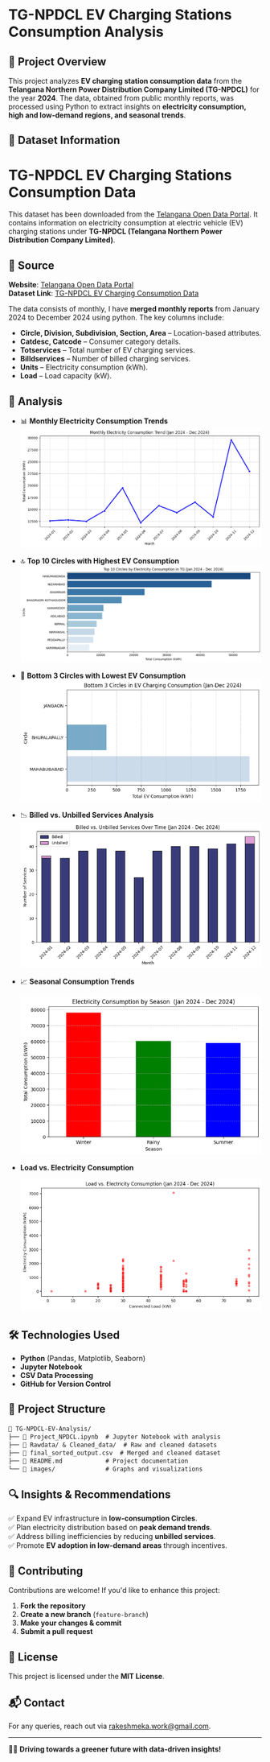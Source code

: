 # TG-NPDCL EV Charging Stations Consumption Analysis

## 📌 Project Overview
This project analyzes **EV charging station consumption data** from the **Telangana Northern Power Distribution Company Limited (TG-NPDCL)** for the year **2024**. The data, obtained from public monthly reports, was processed using Python to extract insights on **electricity consumption, high and low-demand regions, and seasonal trends**.

## 📂 Dataset Information
# TG-NPDCL EV Charging Stations Consumption Data

This dataset has been downloaded from the [Telangana Open Data Portal](https://data.telangana.gov.in/dataset/tg-npdcl-ev-charging-stations-consumption-data). It contains information on electricity consumption at electric vehicle (EV) charging stations under **TG-NPDCL (Telangana Northern Power Distribution Company Limited)**.

## 🔗 Source
**Website**: [Telangana Open Data Portal](https://data.telangana.gov.in/)  
**Dataset Link**: [TG-NPDCL EV Charging Consumption Data](https://data.telangana.gov.in/dataset/tg-npdcl-ev-charging-stations-consumption-data)

The data consists of monthly, I have **merged monthly reports** from January 2024 to December 2024 using python.
The key columns include:
- **Circle, Division, Subdivision, Section, Area** – Location-based attributes.
- **Catdesc, Catcode** – Consumer category details.
- **Totservices** – Total number of EV charging services.
- **Billdservices** – Number of billed charging services.
- **Units** – Electricity consumption (kWh).
- **Load** – Load capacity (kW).

## 🚀 Analysis
- 📊 **Monthly Electricity Consumption Trends**
  ![EV_Data](https://github.com/rakesh-meka/TG-NPDCL_EV_charging_stations__Analysis/blob/main/Images/Monthly%20Electricity%20Consumption%20Trend%20(Jan%202024%20-%20Dec%202024).png)
  
- 🔝 **Top 10 Circles with Highest EV Consumption**
  ![EV_Data](https://github.com/rakesh-meka/TG-NPDCL_EV_charging_stations__Analysis/blob/main/Images/Top%2010%20Circles%20by%20Electricity%20Consumption%20in%20TG%20(Jan%202024%20-%20Dec%202024).png)
  
- 🔻 **Bottom 3 Circles with Lowest EV Consumption**
  ![EV_Data](https://github.com/rakesh-meka/TG-NPDCL_EV_charging_stations__Analysis/blob/main/Images/Bottom%203%20Circles%20in%20EV%20Charging%20Consumption%20(Jan-Dec%202024).png)
  
- 📉 **Billed vs. Unbilled Services Analysis**
  ![EV_Data](https://github.com/rakesh-meka/TG-NPDCL_EV_charging_stations__Analysis/blob/main/Images/Billed%20vs.%20Unbilled%20Services%20Over%20Time%20(Jan%202024%20-%20Dec%202024).png)
  
- 📈 **Seasonal Consumption Trends**

  ![EV_Data](https://github.com/rakesh-meka/TG-NPDCL_EV_charging_stations__Analysis/blob/main/Images/Electricity%20Consumption%20by%20Season.png)

- **Load vs. Electricity Consumption**
   
     ![EV_Data](https://github.com/rakesh-meka/TG-NPDCL_EV_charging_stations__Analysis/blob/main/Images/Load%20vs.%20Electricity%20Consumption%20(Jan%202024%20-%20Dec%202024).png)
  
## 🛠️ Technologies Used
- **Python** (Pandas, Matplotlib, Seaborn)
- **Jupyter Notebook**
- **CSV Data Processing**
- **GitHub for Version Control**

## 📄 Project Structure
```
📁 TG-NPDCL-EV-Analysis/
├── 📄 Project_NPDCL.ipynb  # Jupyter Notebook with analysis
├── 📂 Rawdata/ & Cleaned_data/  # Raw and cleaned datasets
├── 📄 final_sorted_output.csv  # Merged and cleaned dataset
├── 📄 README.md            # Project documentation
└── 📂 images/              # Graphs and visualizations
```

## 🔍 Insights & Recommendations
✅ Expand EV infrastructure in **low-consumption Circles**.  
✅ Plan electricity distribution based on **peak demand trends**.  
✅ Address billing inefficiencies by reducing **unbilled services**.  
✅ Promote **EV adoption in low-demand areas** through incentives.  

## 🤝 Contributing
Contributions are welcome! If you'd like to enhance this project:
1. **Fork the repository**
2. **Create a new branch** (`feature-branch`)
3. **Make your changes & commit**
4. **Submit a pull request**

## 📜 License
This project is licensed under the **MIT License**.

## 📬 Contact
For any queries, reach out via rakeshmeka.work@gmail.com.

---
🚗💡 **Driving towards a greener future with data-driven insights!**

